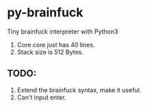 # py-brainfuck
Tiny brainfuck interpreter with Python3

1. Core core just has 40 lines.
2. Stack size is 512 Bytes.

## TODO:
1. Extend the brainfuck syntax, make it useful.
2. Can't input enter.
